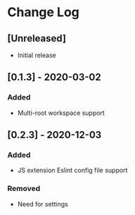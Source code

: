 # Change Log

## [Unreleased]

- Initial release

## [0.1.3] - 2020-03-02
### Added
- Multi-root workspace support

## [0.2.3] - 2020-12-03
### Added
- JS extension Eslint config file support
### Removed
- Need for settings